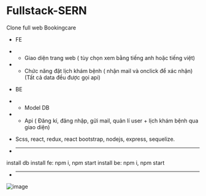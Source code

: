 # Fullstack-SERN
Clone full web Bookingcare
+ FE
+ - Giao diện trang web ( tùy chọn xem bằng tiếng anh hoặc tiếng việt)
+ - Chức năng đặt lịch khám bệnh ( nhận mail và onclick để xác nhận) 
(Tất cả data đều được gọi api)
+ BE
+ - Model DB
+ - Api
( Đăng kí, đăng nhập, gửi mail, quản lí user + lịch khám bệnh qua giao diện)

+ Scss, react, redux, react bootstrap, nodejs, express, sequelize. 
+ ---------------------------------------------
install db
install fe: npm i, npm start
install be: npm i, npm start
+ ---------------------------------------------
![image](https://user-images.githubusercontent.com/94001149/218749065-a481def4-2887-4297-b771-c32cfb4f39f6.png)


